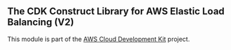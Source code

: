 ## The CDK Construct Library for AWS Elastic Load Balancing (V2)
This module is part of the [AWS Cloud Development Kit](https://github.com/awslabs/aws-cdk) project.
